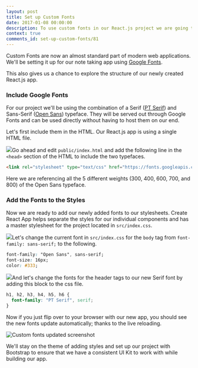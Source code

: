 ```yaml
---
layout: post
title: Set up Custom Fonts
date: 2017-01-08 00:00:00
description: To use custom fonts in our React.js project we are going to use Google Fonts and include it in our public/index.html.
context: true
comments_id: set-up-custom-fonts/81
---
```


Custom Fonts are now an almost standard part of modern web applications. We'll be setting it up for our note taking app using [Google Fonts](https://fonts.google.com).

This also gives us a chance to explore the structure of our newly created React.js app.

### Include Google Fonts

For our project we'll be using the combination of a Serif ([PT Serif](https://fonts.google.com/specimen/PT+Serif)) and Sans-Serif ([Open Sans](https://fonts.google.com/specimen/Open+Sans)) typeface. They will be served out through Google Fonts and can be used directly without having to host them on our end.

Let's first include them in the HTML. Our React.js app is using a single HTML file.

<img class="code-marker" src="/assets/s.png" />Go ahead and edit `public/index.html` and add the following line in the `<head>` section of the HTML to include the two typefaces.

``` html
<link rel="stylesheet" type="text/css" href="https://fonts.googleapis.com/css?family=PT+Serif|Open+Sans:300,400,600,700,800">
```

Here we are referencing all the 5 different weights (300, 400, 600, 700, and 800) of the Open Sans typeface.

### Add the Fonts to the Styles

Now we are ready to add our newly added fonts to our stylesheets. Create React App helps separate the styles for our individual components and has a master stylesheet for the project located in `src/index.css`.

<img class="code-marker" src="/assets/s.png" />Let's change the current font in `src/index.css` for the `body` tag from `font-family: sans-serif;` to the following.

``` css
font-family: "Open Sans", sans-serif;
font-size: 16px;
color: #333;
```

<img class="code-marker" src="/assets/s.png" />And let's change the fonts for the header tags to our new Serif font by adding this block to the css file.

``` css
h1, h2, h3, h4, h5, h6 {
  font-family: "PT Serif", serif;
}
```

Now if you just flip over to your browser with our new app, you should see the new fonts update automatically; thanks to the live reloading.

![Custom fonts updated screenshot](/assets/custom-fonts-updated.png)

We'll stay on the theme of adding styles and set up our project with Bootstrap to ensure that we have a consistent UI Kit to work with while building our app.
